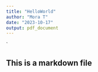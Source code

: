 ```yaml
---
title: "HelloWorld"
author: "Mora T"
date: "2023-10-17"
output: pdf_document
---
```


`

## This is a markdown file
